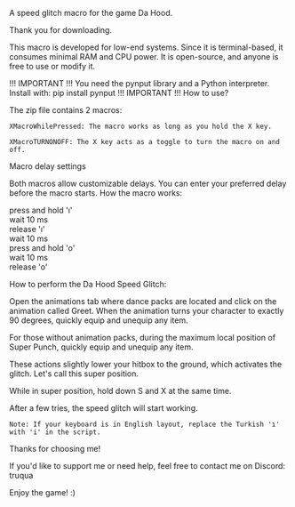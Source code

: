 A speed glitch macro for the game Da Hood.

Thank you for downloading.

This macro is developed for low-end systems. Since it is terminal-based, it consumes minimal RAM and CPU power.
It is open-source, and anyone is free to use or modify it.

!!! IMPORTANT !!!
You need the pynput library and a Python interpreter.
Install with: pip install pynput
!!! IMPORTANT !!!
How to use?

The zip file contains 2 macros:

    XMacroWhilePressed: The macro works as long as you hold the X key.

    XMacroTURNONOFF: The X key acts as a toggle to turn the macro on and off.

Macro delay settings

Both macros allow customizable delays. You can enter your preferred delay before the macro starts.
How the macro works:

press and hold 'ı'  
wait 10 ms  
release 'ı'  
wait 10 ms  
press and hold 'o'  
wait 10 ms  
release 'o'

How to perform the Da Hood Speed Glitch:

Open the animations tab where dance packs are located and click on the animation called Greet.
When the animation turns your character to exactly 90 degrees, quickly equip and unequip any item.

For those without animation packs, during the maximum local position of Super Punch, quickly equip and unequip any item.

These actions slightly lower your hitbox to the ground, which activates the glitch. Let's call this super position.

While in super position,
hold down S and X at the same time.

After a few tries, the speed glitch will start working.

    Note: If your keyboard is in English layout, replace the Turkish 'ı' with 'i' in the script.

Thanks for choosing me!

If you'd like to support me or need help, feel free to contact me on Discord: truqua

Enjoy the game! :)
 
 
